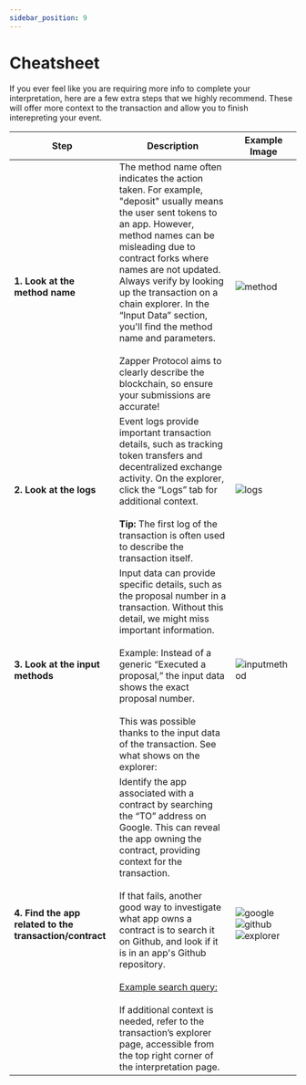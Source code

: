 ```yaml
---
sidebar_position: 9
---
```


# Cheatsheet

If you ever feel like you are requiring more info to complete your interpretation, here are a few extra steps that we highly recommend. These will offer more context to the transaction and allow you to finish interepreting your event. 

| **Step**                                   | **Description**                                                                                                                                                                                                                                                                                                                                                                                                                                                                                                                                                                                                                                                              | **Example Image**                                 |
|--------------------------------------------|------------------------------------------------------------------------------------------------------------------------------------------------------------------------------------------------------------------------------------------------------------------------------------------------------------------------------------------------------------------------------------------------------------------------------------------------------------------------------------------------------------------------------------------------------------------------------------------------------------------------------------------------------------------------------|---------------------------------------------------|
| **1. Look at the method name**             | The method name often indicates the action taken. For example, "deposit" usually means the user sent tokens to an app. However, method names can be misleading due to contract forks where names are not updated. Always verify by looking up the transaction on a chain explorer. In the “Input Data” section, you'll find the method name and parameters. <br><br>Zapper Protocol aims to clearly describe the blockchain, so ensure your submissions are accurate!                                                                                                                                                                                   | ![method](/img/assets/methodname.png)             |
| **2. Look at the logs**                    | Event logs provide important transaction details, such as tracking token transfers and decentralized exchange activity. On the explorer, click the “Logs” tab for additional context. <br><br>**Tip:** The first log of the transaction is often used to describe the transaction itself.                                                                                                                                                                                                                                                                                                                                                                                  | ![logs](/img/assets/logs1.png)                    |
| **3. Look at the input methods**           | Input data can provide specific details, such as the proposal number in a transaction. Without this detail, we might miss important information. <br><br>Example: Instead of a generic “Executed a proposal,” the input data shows the exact proposal number. <br><br>This was possible thanks to the input data of the transaction. See what shows on the explorer:                                                                                                                                                                                                                                                                                                    | ![inputmethod](/img/assets/inputmethod.png)       |
| **4. Find the app related to the transaction/contract** | Identify the app associated with a contract by searching the “TO” address on Google. This can reveal the app owning the contract, providing context for the transaction. <br><br>If that fails, another good way to investigate what app owns a contract is to search it on Github, and look if it is in an app's Github repository. <br><br>[Example search query:](https://github.com/search?q=0x6774Bcbd5ceCeF1336b5300fb5186a12DDD8b367&type=code) <br><br>If additional context is needed, refer to the transaction’s explorer page, accessible from the top right corner of the interpretation page. | ![google](/img/assets/googlesearch.png) ![github](/img/assets/githubsearch.png) ![explorer](/img/assets/explorer.png) |

